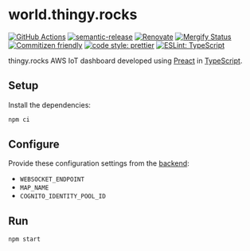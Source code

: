# world.thingy.rocks

[![GitHub Actions](https://github.com/NordicPlayground/thingy-rocks-dashboard-aws-js/actions/workflows/build-and-publish.yaml/badge.svg)](https://github.com/NordicPlayground/thingy-rocks-dashboard-aws-js/actions/workflows/build-and-publish.yaml)
[![semantic-release](https://img.shields.io/badge/%20%20%F0%9F%93%A6%F0%9F%9A%80-semantic--release-e10079.svg)](https://github.com/semantic-release/semantic-release)
[![Renovate](https://img.shields.io/badge/renovate-enabled-brightgreen.svg)](https://renovatebot.com)
[![Mergify Status](https://img.shields.io/endpoint.svg?url=https://gh.mergify.io/badges/NordicPlayground/thingy-rocks-dashboard-aws-js)](https://mergify.io)
[![Commitizen friendly](https://img.shields.io/badge/commitizen-friendly-brightgreen.svg)](http://commitizen.github.io/cz-cli/)
[![code style: prettier](https://img.shields.io/badge/code_style-prettier-ff69b4.svg)](https://github.com/prettier/prettier/)
[![ESLint: TypeScript](https://img.shields.io/badge/ESLint-TypeScript-blue.svg)](https://github.com/typescript-eslint/typescript-eslint)

thingy.rocks AWS IoT dashboard developed using [Preact](https://preactjs.com/)
in [TypeScript](https://www.typescriptlang.org/).

## Setup

Install the dependencies:

```bash
npm ci
```

## Configure

Provide these configuration settings from the
[backend](https://github.com/NordicPlayground/thingy-rocks-cloud-aws-js):

- `WEBSOCKET_ENDPOINT`
- `MAP_NAME`
- `COGNITO_IDENTITY_POOL_ID`

## Run

```bash
npm start
```
